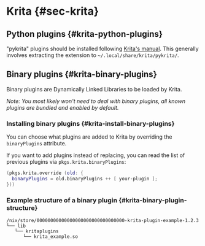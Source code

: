 # Krita {#sec-krita}

## Python plugins {#krita-python-plugins}

"pykrita" plugins should be installed following
[Krita's manual](https://docs.krita.org/en/user_manual/python_scripting/install_custom_python_plugin.html).
This generally involves extracting the extension to `~/.local/share/krita/pykrita/`.

## Binary plugins {#krita-binary-plugins}

Binary plugins are Dynamically Linked Libraries to be loaded by Krita.

_Note: You most likely won't need to deal with binary plugins,
all known plugins are bundled and enabled by default._

### Installing binary plugins {#krita-install-binary-plugins}

You can choose what plugins are added to Krita by overriding the
`binaryPlugins` attribute.

If you want to add plugins instead of replacing, you can read the
list of previous plugins via `pkgs.krita.binaryPlugins`:

```nix
(pkgs.krita.override (old: {
  binaryPlugins = old.binaryPlugins ++ [ your-plugin ];
}))
```

### Example structure of a binary plugin {#krita-binary-plugin-structure}

```
/nix/store/00000000000000000000000000000000-krita-plugin-example-1.2.3
└── lib
   └── kritaplugins
      └── krita_example.so
```
